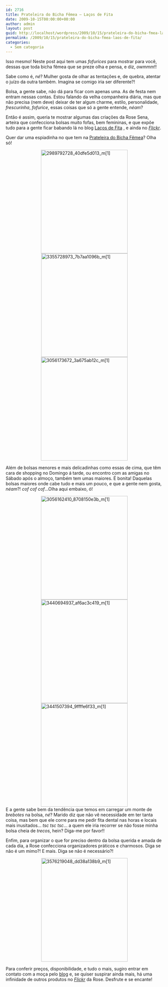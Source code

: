 ```yaml
---
id: 2716
title: Prateleira do Bicha Fêmea – Laços de Fita
date: 2009-10-15T00:00:00+00:00
author: admin
layout: post
guid: http://localhost/wordpress/2009/10/15/prateleira-do-bicha-fmea-laos-de-fita/
permalink: /2009/10/15/prateleira-do-bicha-fmea-laos-de-fita/
categories:
  - Sem categoria
---
```

Isso mesmo! Neste post aqui tem umas _fofurices_ para mostrar para você, dessas que toda bicha fêmea que se preze olha e pensa, e diz, _owmmm_!! 

Sabe como é, _né_? Mulher gosta de olhar as tentações e, de quebra, atentar o juízo da outra também. Imagina se comigo iria ser diferente?!

Bolsa, a gente sabe, não dá para ficar com apenas uma. As de festa nem entram nessas contas. Estou falando da velha companheira diária, mas que não precisa (nem deve) deixar de ter algum charme, estilo, personalidade, _frescurinha_, _fofurice_, essas coisas que só a gente entende, _néam_?

Então é assim, queria te mostrar algumas das criações da Rose Sena, arteira que confecciona bolsas muito fofas, bem femininas, e que expõe tudo para a gente ficar babando lá no blog <a href="http://lacosdefitabolsaseacessorios.blogspot.com/" target="_blank">Laços de Fita</a> , e ainda no <a href="http://www.flickr.com/photos/rosebolsas/" target="_blank"><em>Flickr</em></a>.

Quer dar uma espiadinha no que tem na [Prateleira do Bicha Fêmea](http://www.trololodemulher.com.br/category/prateleira-bicha-femea/)? Olha só!

[<img title="2989792728_40dfe5d013_m[1]" style="display:block;float:none;margin-left:auto;margin-right:auto;border-width:0;" height="331" alt="2989792728_40dfe5d013_m[1]" src="http://www.trololodemulher.com.br/blog/wp-content/uploads/2009/10/2989792728_40dfe5d013_m1_thumb.jpg" width="278" border="0" />](http://www.trololodemulher.com.br/blog/wp-content/uploads/2009/10/2989792728_40dfe5d013_m1.jpg)[<img title="3355728973_7b7aa1096b_m[1]" style="display:block;float:none;margin-left:auto;margin-right:auto;border-width:0;" height="331" alt="3355728973_7b7aa1096b_m[1]" src="http://www.trololodemulher.com.br/blog/wp-content/uploads/2009/10/3355728973_7b7aa1096b_m1_thumb.jpg" width="277" border="0" />](http://www.trololodemulher.com.br/blog/wp-content/uploads/2009/10/3355728973_7b7aa1096b_m1.jpg)[<img title="3056173672_3a675ab12c_m[1]" style="display:block;float:none;margin-left:auto;margin-right:auto;border-width:0;" height="331" alt="3056173672_3a675ab12c_m[1]" src="http://www.trololodemulher.com.br/blog/wp-content/uploads/2009/10/3056173672_3a675ab12c_m1_thumb.jpg" width="278" border="0" />](http://www.trololodemulher.com.br/blog/wp-content/uploads/2009/10/3056173672_3a675ab12c_m1.jpg) </p> </p> 

Além de bolsas menores e mais delicadinhas como essas de cima, que têm cara de shopping no Domingo á tarde, ou encontro com as amigas no Sábado após o almoço, também tem umas maiores. É bonita! Daquelas bolsas maiores onde cabe tudo e mais um pouco, e que a gente nem gosta, _néam_?! _cof cof cof_…Olha aqui embaixo, ó!

[<img title="3056162410_8708150e3b_m[1]" style="display:block;float:none;margin-left:auto;margin-right:auto;border-width:0;" height="331" alt="3056162410_8708150e3b_m[1]" src="http://www.trololodemulher.com.br/blog/wp-content/uploads/2009/10/3056162410_8708150e3b_m1_thumb.jpg" width="278" border="0" />](http://www.trololodemulher.com.br/blog/wp-content/uploads/2009/10/3056162410_8708150e3b_m1.jpg)[<img title="3440694937_af6ac3c419_m[1]" style="display:block;float:none;margin-left:auto;margin-right:auto;border-width:0;" height="331" alt="3440694937_af6ac3c419_m[1]" src="http://www.trololodemulher.com.br/blog/wp-content/uploads/2009/10/3440694937_af6ac3c419_m1_thumb.jpg" width="278" border="0" />](http://www.trololodemulher.com.br/blog/wp-content/uploads/2009/10/3440694937_af6ac3c419_m1.jpg)[<img title="3441507394_9ffffe6f33_m[1]" style="display:block;float:none;margin-left:auto;margin-right:auto;border-width:0;" height="331" alt="3441507394_9ffffe6f33_m[1]" src="http://www.trololodemulher.com.br/blog/wp-content/uploads/2009/10/3441507394_9ffffe6f33_m1_thumb.jpg" width="278" border="0" />](http://www.trololodemulher.com.br/blog/wp-content/uploads/2009/10/3441507394_9ffffe6f33_m1.jpg) E a gente sabe bem da tendência que temos em carregar um monte de _brebotes_ na bolsa, _né_? Marido diz que não vê necessidade em ter tanta coisa, mas bem que ele corre para me pedir fita dental nas horas e locais mais inusitados… _tsc tsc tsc_… a quem ele iria recorrer se não fosse minha bolsa cheia de _trecos_, hein? Diga-me por favor!!

Enfim, para organizar o que for preciso dentro da bolsa querida e amada de cada dia, a Rose confecciona organizadores práticos e charmosos. Diga se não é um mimo?! E mais. Diga se não é necessário?!

[<img title="3576219048_dd38a138b9_m[1]" style="display:block;float:none;margin-left:auto;margin-right:auto;border-width:0;" height="331" alt="3576219048_dd38a138b9_m[1]" src="http://www.trololodemulher.com.br/blog/wp-content/uploads/2009/10/3576219048_dd38a138b9_m1_thumb.jpg" width="277" border="0" />](http://www.trololodemulher.com.br/blog/wp-content/uploads/2009/10/3576219048_dd38a138b9_m1.jpg) </p> </p> 

Para conferir preços, disponibilidade, e tudo o mais, sugiro entrar em contato com a moça pelo <a href="http://lacosdefitabolsaseacessorios.blogspot.com/" target="_blank">blog</a> e, se quiser suspirar ainda mais, há uma infinidade de outros produtos no _<a href="http://www.flickr.com/photos/rosebolsas/" target="_blank">Flickr</a>_ da Rose. Desfrute e se encante!